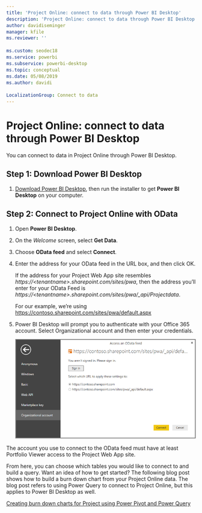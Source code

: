 ```yaml
---
title: 'Project Online: connect to data through Power BI Desktop'
description: 'Project Online: connect to data through Power BI Desktop'
author: davidiseminger
manager: kfile
ms.reviewer: ''

ms.custom: seodec18
ms.service: powerbi
ms.subservice: powerbi-desktop
ms.topic: conceptual
ms.date: 05/08/2019
ms.author: davidi

LocalizationGroup: Connect to data
---
```

# Project Online: connect to data through Power BI Desktop
You can connect to data in Project Online through Power BI Desktop.

## Step 1: Download Power BI Desktop
1. [Download Power BI Desktop](http://go.microsoft.com/fwlink/?LinkID=521662), then run the installer to get **Power BI Desktop** on your computer.

## Step 2: Connect to Project Online with OData
1. Open **Power BI Desktop**.
2. On the *Welcome* screen, select **Get Data**.
3. Choose **OData feed** and select **Connect**.
4. Enter the address for your OData feed in the URL box, and then click OK.
   
   If the address for your Project Web App site resembles *https://\<tenantname\>.sharepoint.com/sites/pwa*, then the address you’ll enter for your OData Feed is *https://\<tenantname\>.sharepoint.com/sites/pwa/\_api/Projectdata*.
   
   For our example, we’re using https://contoso.sharepoint.com/sites/pwa/default.aspx
5. Power BI Desktop will prompt you to authenticate with your Office 365 account. Select Organizational account and then enter your credentials.
   
   ![](media/desktop-project-online-connect-to-data/image.png)

The account you use to connect to the OData feed must have at least Portfolio Viewer access to the Project Web App site. 

From here, you can choose which tables you would like to connect to and build a query.  Want an idea of how to get started?  The following blog post shows how to build a burn down chart from your Project Online data.  The blog post refers to using Power Query to connect to Project Online, but this applies to Power BI Desktop as well.

[Creating burn down charts for Project using Power Pivot and Power Query](http://blogs.office.com/2014/03/24/creating-burndown-charts-for-project-using-power-pivot-and-power-query/)

